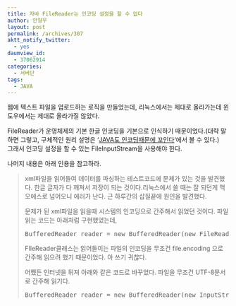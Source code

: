 ```yaml
---
title: 자바 FileReader는 인코딩 설정을 할 수 없다
author: 안형우
layout: post
permalink: /archives/307
aktt_notify_twitter:
  - yes
daumview_id:
  - 37062914
categories:
  - 서버단
tags:
  - JAVA
---
```

웹에 텍스트 파일을 업로드하는 로직을 만들었는데, 리눅스에서는 제대로 올라가는데 윈도우에서는 제대로 올라가질 않았다.

FileReader가 운영체제의 기본 한글 인코딩을 기본으로 인식하기 때문이었다.(대략 말하면 그렇고, 구체적인 원리 설명은 &#8216;[JAVA도 인코딩때문에 꼬인다][1]&#8216;에서 볼 수 있다.)  
그래서 인코딩 설정을 할 수 있는 FileInputStream을 사용해야 한다.

나머지 내용은 아래 인용을 참고하라.

> xml파일을 읽어들여 데이터를 파싱하는 테스트코드에 문제가 있는 것을 발견했다. 한글 글자가 다 깨져서 저장이 되는 것이다.리눅스에서 쓸 때는 잘 되던게 맥오에스로 넘어오니 에러가 난다. 근 하루간의 삽질끝에 원인을 발견했다.
> 
> 문제가 된 xml파일을 읽을때 시스템의 인코딩으로 간주해서 읽었던 것이다. 파일 읽는 코드는 아래처럼 구현했었는데,
> 
> <pre class="brush:java">BufferedReader reader = new BufferedReader(new FileReader(filepath));</pre>
> 
> FIleReader클래스는 읽어들이는 파일의 인코딩을 무조건 file.encoding 으로 간주해 읽으려 했기 때문이었다. 아 쓰기 귀찮다.
> 
> 어쨌든 인터넷을 뒤져 아래와 같은 코드로 바꾸었다. 파일을 무조건 UTF-8문서로 간주해 읽기다.
> 
> <pre class="brush:java">BufferedReader reader = new BufferedReader(new InputStreamReader(new FileInputStream(filepath),"UTF8"));</pre>

 [1]: http://psg9.egloos.com/1131327